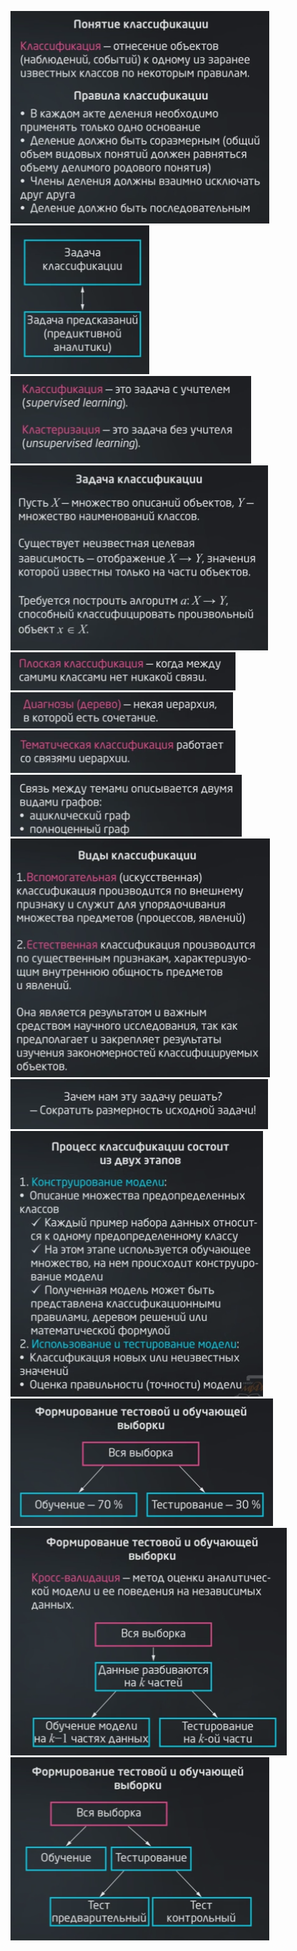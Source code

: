 ![](./Screenshot%202021-10-24%20081154.png)
![](./Screenshot%202021-10-24%20081310.png)
![](./Screenshot%202021-10-24%20081345.png)
![](./Screenshot%202021-10-24%20081357.png)
![](./Screenshot%202021-10-24%20081429.png)
![](./Screenshot%202021-10-24%20081442.png)
![](./Screenshot%202021-10-24%20081459.png)
![](./Screenshot%202021-10-24%20081602.png)
![](./Screenshot%202021-10-24%20081858.png)
![](./Screenshot%202021-10-24%20082007.png)
![](./Screenshot%202021-10-24%20082053.png)
![](./Screenshot%202021-10-24%20082244.png)
![](./Screenshot%202021-10-24%20082253.png)
![](./Screenshot%202021-10-24%20082337.png)